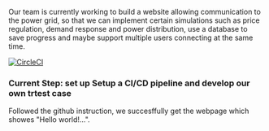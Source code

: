 Our team is currently working to build a website allowing communication to the power grid, so that we can implement certain simulations such as price regulation, demand response and power distribution, use a database to save progress and maybe support multiple users connecting at the same time.

[![CircleCI](https://circleci.com/gh/Lillianaloha/test.svg?style=svg)](https://circleci.com/gh/Lillianaloha/test)
### Current Step: set up Setup a CI/CD pipeline and develop our own trtest case

Followed the github instruction, we succesffully get the webpage which showes "Hello world!...". 


